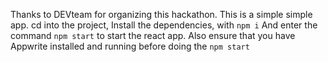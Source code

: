 Thanks to DEVteam for organizing this hackathon.
This is a simple simple app. cd into the project, Install the dependencies, with ```npm i```
And enter the command ```npm start``` to start the react app.
Also ensure that you have Appwrite installed and running before doing the ```npm start```